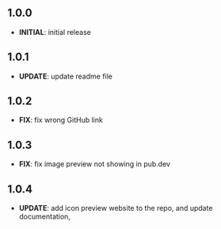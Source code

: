 ## 1.0.0

- **INITIAL**: initial release

## 1.0.1

- **UPDATE**: update readme file

## 1.0.2

- **FIX**: fix wrong GitHub link

## 1.0.3

- **FIX**: fix image preview not showing in pub.dev

## 1.0.4

- **UPDATE**: add icon preview website to the repo, and update documentation,

